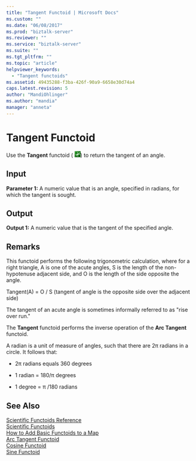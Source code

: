 ```yaml
---
title: "Tangent Functoid | Microsoft Docs"
ms.custom: ""
ms.date: "06/08/2017"
ms.prod: "biztalk-server"
ms.reviewer: ""
ms.service: "biztalk-server"
ms.suite: ""
ms.tgt_pltfrm: ""
ms.topic: "article"
helpviewer_keywords: 
  - "Tangent functoids"
ms.assetid: 49435288-f3ba-426f-90a9-6658e30d74a4
caps.latest.revision: 5
author: "MandiOhlinger"
ms.author: "mandia"
manager: "anneta"
---
```

# Tangent Functoid
Use the **Tangent** functoid ( ![](../core/media/scientifictan.gif "scientifictan")) to return the tangent of an angle.  
  
## Input  
 **Parameter 1:** A numeric value that is an angle, specified in radians, for which the tangent is sought.  
  
## Output  
 **Output 1:** A numeric value that is the tangent of the specified angle.  
  
## Remarks  
 This functoid performs the following trigonometric calculation, where for a right triangle, A is one of the acute angles, S is the length of the non-hypotenuse adjacent side, and O is the length of the side opposite the angle.  
  
 Tangent(A) = O / S (tangent of angle is the opposite side over the adjacent side)  
  
 The tangent of an acute angle is sometimes informally referred to as "rise over run."  
  
 The **Tangent** functoid performs the inverse operation of the **Arc Tangent** functoid.  
  
 A radian is a unit of measure of angles, such that there are 2π radians in a circle. It follows that:  
  
-   2π radians equals 360 degrees  
  
-   1 radian = 180/π degrees  
  
-   1 degree = π /180 radians  
  
## See Also  
 [Scientific Functoids Reference](../core/scientific-functoids-reference.md)   
 [Scientific Functoids](../core/scientific-functoids.md)   
 [How to Add Basic Functoids to a Map](../core/how-to-add-basic-functoids-to-a-map.md)   
 [Arc Tangent Functoid](../core/arc-tangent-functoid.md)   
 [Cosine Functoid](../core/cosine-functoid.md)   
 [Sine Functoid](../core/sine-functoid.md)